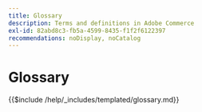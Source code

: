 ```yaml
---
title: Glossary
description: Terms and definitions in Adobe Commerce
exl-id: 82abd8c3-fb5a-4599-8435-f1f2f6122397
recommendations: noDisplay, noCatalog
---
```


# Glossary

{{$include /help/_includes/templated/glossary.md}}

<!-- Last updated from includes: 2025-09-12 10:58:44 -->
